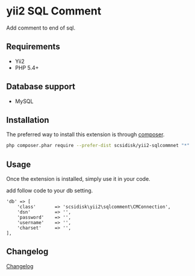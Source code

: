 yii2 SQL Comment
================

Add comment to end of sql.

Requirements
------------
- Yii2
- PHP 5.4+

Database support
----------------

- MySQL

Installation
------------

The preferred way to install this extension is through [composer](http://getcomposer.org/download/).

```bash
php composer.phar require --prefer-dist scsidisk/yii2-sqlcommnet "*"
```


Usage
-----

Once the extension is installed, simply use it in your code.

add follow code to your db setting.

```
'db' => [
    'class'       => 'scsidisk\yii2\sqlcomment\CMConnection',
    'dsn'         => '',
    'password'    => '',
    'username'    => '',
    'charset'     => '',
],
```


Changelog
------------

[Changelog](CHANGELOG.md)
